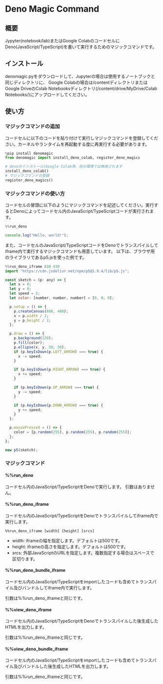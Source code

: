# Deno Magic Command

## 概要

Jypyter(notebook/lab)またはGoogle ColabのコードセルにDeno(JavaScript/TypeScript)を書いて実行するためのマジックコマンドです。

## インストール

denomagic.pyをダウンロードして、Jupyterの場合は使用するノートブックと同じディレクトリに、
Google Colabの場合は/contentディレクトリまたはGoogle DriveのColab Notebooksディレクトリ(/content/drive/MyDrive/Colab Notebooks/)にアップロードしてください。

## 使い方

### マジックコマンドの追加

コードセルに以下のコードを貼り付けて実行しマジックコマンドを登録してください。カーネルやランタイムを再起動する度に再実行する必要があります。

```python
%pip install denomagic
from denomagic import install_deno_colab, register_deno_magics

# denoのインストール(Google Colab用、他の環境では無視されます
install_deno_colab()
# マジックコマンドの登録
register_deno_magics()
```

### マジックコマンドの使い方

コードセルの冒頭に以下のようにマジックコマンドを記述してください。実行するとDenoによってコードセル内のJavaScript/TypeScriptコードが実行されます。

```javascript
%%run_deno

console.log("Hello, world!");
```

また、コードセルのJavaScript/TypeScriptコードをDenoでトランスパイルしてiframe内で実行するマジックコマンドも用意しています。
以下は、ブラウザ用のライブラリであるp5.jsを使った例です。

```javascript
%%run_deno_iframe 830 430
import "https://cdn.jsdelivr.net/npm/p5@1.9.4/lib/p5.js";

const sketch = (p: any) => {
  let x = 0;
  let y = 0;
  let speed = 2;
  let color: [number, number, number] = [0, 0, 0];

  p.setup = () => {
    p.createCanvas(800, 400);
    x = p.width / 2;
    y = p.height / 2;
  };

  p.draw = () => {
    p.background(220);
    p.fill(color);
    p.ellipse(x, y, 50, 50);
    if (p.keyIsDown(p.LEFT_ARROW) === true) {
      x -= speed;
    }

    if (p.keyIsDown(p.RIGHT_ARROW) === true) {
      x += speed;
    }

    if (p.keyIsDown(p.UP_ARROW) === true) {
      y -= speed;
    }

    if (p.keyIsDown(p.DOWN_ARROW) === true) {
      y += speed;
    }
  };

  p.mousePressed = () => {
    color = [p.random(255), p.random(255), p.random(255)];
  };
};

new p5(sketch);
```

### マジックコマンド

#### %%run_deno

コードセル内のJavaScript/TypeScriptをDenoで実行します。
引数はありません。

#### %%run_deno_iframe

コードセル内のJavaScript/TypeScriptをDenoでトランスパイルしてiframe内で実行します。

```jupyter
%%run_deno_iframe [width] [height] [srcs]
```

- width: iframeの幅を指定します。デフォルトは500です。
- height: iframeの高さを指定します。デフォルトは500です。
- srcs: 外部JavaScriptのURLを指定します。複数指定する場合はスペースで区切ります。

#### %%run_deno_bundle_iframe

コードセル内のJavaScript/TypeScriptをimportしたコードも含めてトランスパイル及びバンドルしてiframe内で実行します。

引数は%%run_deno_iframeと同じです。

#### %%view_deno_iframe

コードセル内のJavaScript/TypeScriptをDenoでトランスパイルした後生成したHTMLを出力します。

引数は%%run_deno_iframeと同じです。

#### %%view_deno_bundle_iframe

コードセル内のJavaScript/TypeScriptをimportしたコードも含めてトランスパイル及びバンドルした後生成したHTMLを出力します。

引数は%%run_deno_iframeと同じです。
